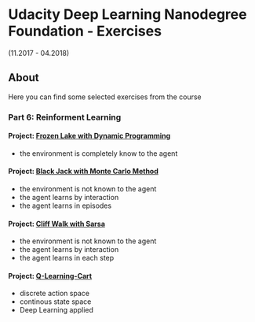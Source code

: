 # Udacity Deep Learning Nanodegree Foundation - Exercises
(11.2017 - 04.2018)

## About
Here you can find some selected exercises from the course

### Part 6: Reinforment Learning
#### Project: [Frozen Lake with Dynamic Programming](Dynamic_Programming.html)
- the environment is completely know to the agent

#### Project: [Black Jack with Monte Carlo Method](Monte_Carlo.html)
- the environment is not known to the agent
- the agent learns by interaction 
- the agent learns in episodes

#### Project: [Cliff Walk with Sarsa](Temporal_Difference.html)
- the environment is not known to the agent
- the agent learns by interaction 
- the agent learns in each step

#### Project: [Q-Learning-Cart](Q-learning-cart.html)
- discrete action space
- continous state space
- Deep Learning applied
